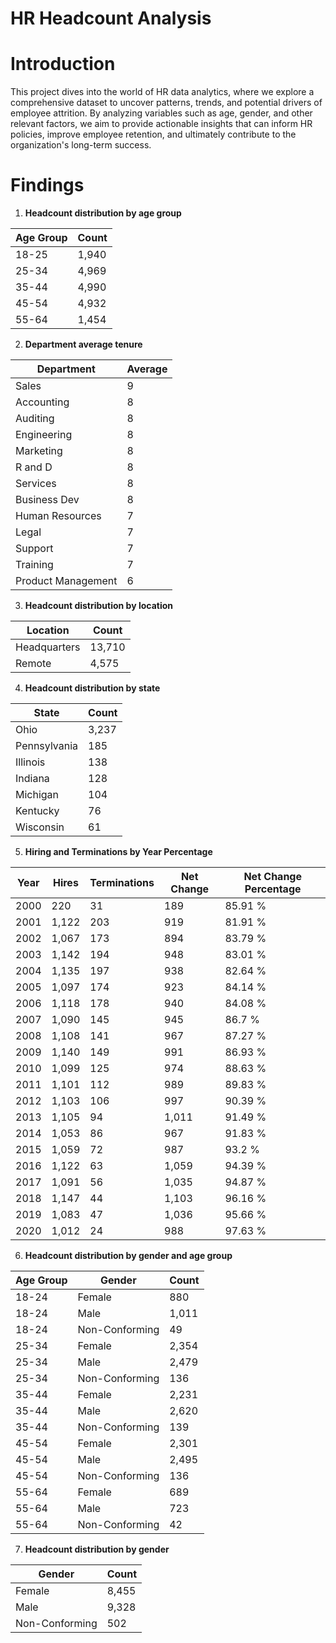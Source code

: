 # HR Headcount Analysis

# Introduction

This project dives into the world of HR data analytics, where we explore a comprehensive dataset to uncover patterns, trends, and potential drivers of employee attrition. By analyzing variables such as age, gender, and other relevant factors, we aim to provide actionable insights that can inform HR policies, improve employee retention, and ultimately contribute to the organization's long-term success.

# Findings

1. **Headcount distribution by age group**

| Age Group | Count |
| --------- | ------|
| 18-25     | 1,940 |
| 25-34     | 4,969 |
| 35-44     | 4,990 |
| 45-54     | 4,932 |
| 55-64     | 1,454 |

2. **Department average tenure**

| Department  | Average |
| ----------- | ------- |
| Sales       | 9       |
| Accounting  | 8       |
| Auditing    | 8       |
| Engineering | 8       |
| Marketing   | 8       |
| R and D     | 8       |
| Services    | 8       |
| Business Dev | 8      |
| Human Resources | 7   |
| Legal | 7   |
| Support | 7   |
| Training | 7   |
| Product Management | 6   |

3. **Headcount distribution  by location**

| Location  | Count |
| --------- | ------- |
| Headquarters | 13,710 |
| Remote  | 4,575       |

4. **Headcount distribution by state**

| State |	Count |
| ----- | ----- |
| Ohio	| 3,237 |
| Pennsylvania |	185 |
| Illinois | 138 |
| Indiana	| 128 |
| Michigan | 104 |
| Kentucky | 76 |
| Wisconsin	 | 61 |

5. **Hiring and Terminations by Year Percentage**

| Year | Hires | Terminations | Net Change | Net Change Percentage |
| ---- | ----- | ------------ | ---------- | --------------------- |
| 2000 | 220	 | 31	          | 189	       | 85.91 % |
| 2001 | 1,122 | 203	        | 919	       | 81.91 % |
| 2002 | 1,067 | 173	        | 894	       | 83.79 % |
| 2003 | 1,142 | 194	        | 948	       | 83.01 % |
| 2004 | 1,135 | 197	        | 938	       | 82.64 % |
| 2005 | 1,097 | 174	        | 923	       | 84.14 % |
| 2006 | 1,118 | 178	        | 940	       | 84.08 % |
| 2007 | 1,090 | 145	        | 945	       | 86.7 %  |
| 2008 | 1,108 | 141	        | 967	       | 87.27 % |
| 2009 | 1,140 | 149	        | 991        | 86.93 % |
| 2010 | 1,099 | 125	        | 974	       | 88.63 % |
| 2011 | 1,101 | 112	        | 989	       | 89.83 % |
| 2012 | 1,103 | 106	        | 997	       | 90.39 % |
| 2013 | 1,105 | 94	          | 1,011	     | 91.49 % |
| 2014 | 1,053 | 86	          | 967	       | 91.83 % |
| 2015 | 1,059 | 72           | 987	       | 93.2 %  |
| 2016 | 1,122 | 63	          | 1,059      | 94.39 % |
| 2017 | 1,091 | 56	          | 1,035	     | 94.87 % |
| 2018 | 1,147 | 44	          | 1,103	     | 96.16 % |
| 2019 | 1,083 | 47	          | 1,036	     | 95.66 % |
| 2020 | 1,012 | 24	          | 988	       | 97.63 % |

6. **Headcount distribution by gender and age group**

| Age Group | Gender | Count |
| --------- | ------ | ----- |
| 18-24 | Female | 880 |
| 18-24 | Male | 1,011 |
| 18-24 | Non-Conforming | 49 |
| 25-34 | Female | 2,354 |
| 25-34 | Male | 2,479 |
| 25-34 | Non-Conforming | 136 |
| 35-44 | Female | 2,231 |
| 35-44 | Male | 2,620 |
| 35-44 | Non-Conforming | 139 |
| 45-54 |	Female | 2,301 |
| 45-54 | Male | 2,495 |
| 45-54 | Non-Conforming | 136 |
| 55-64	| Female | 689 | 
| 55-64 | Male | 723 |
| 55-64	| Non-Conforming | 42 |

7. **Headcount distribution by gender**

| Gender | Count |
| ------ | ----- |
| Female | 8,455 |
| Male	 | 9,328 |
| Non-Conforming | 502 |
